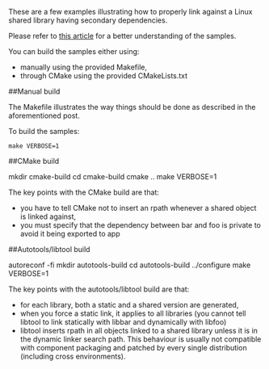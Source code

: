 These are a few examples illustrating how to properly link against a Linux shared library having secondary dependencies.

Please refer to [this article](http://kaizou.org/2015/01/linux-libraries/) for a better understanding of the samples.

You can build the samples either using:
- manually using the provided Makefile,
- through CMake using the provided CMakeLists.txt

##Manual build

The Makefile illustrates the way things should be done as described in the aforementioned post.

To build the samples:

    make VERBOSE=1

##CMake build

mkdir cmake-build
cd cmake-build
cmake ..
make VERBOSE=1

The key points with the CMake build are that:
- you have to tell CMake not to insert an rpath whenever a shared object is linked against,
- you must specify that the dependency between bar and foo is private to avoid it being exported to app

##Autotools/libtool build

autoreconf -fi
mkdir autotools-build
cd autotools-build
../configure
make VERBOSE=1

The key points with the autotools/libtool build are that:
- for each library, both a static and a shared version are generated,
- when you force a static link, it applies to all libraries (you cannot tell libtool to link statically with libbar and dynamically with libfoo)
- libtool inserts rpath in all objects linked to a shared library unless it is in the dynamic linker search path. This behaviour is usually not compatible with component packaging and patched by every single distribution (including cross environments).
